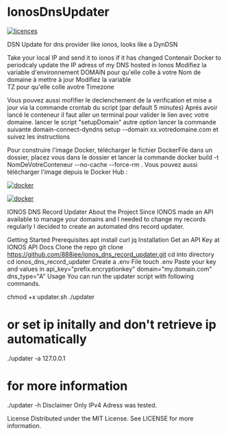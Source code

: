# IonosDnsUpdater 
[![licences](https://img.shields.io/static/v1?label=based_on&message=IonosApi&color=blue)](link=hhttps://developer.hosting.ionos.fr/docs/dns,float="left")



DSN Update for dns provider like ionos, looks like a DynDSN 

Take your local IP and send it to ionos if it has changed 
Contenair Docker to periodcaly update the IP adress of my DNS hosted in Ionos 
Modifiez la variable d'environnement DOMAIN pour qu'elle colle à votre Nom de domaine à mettre à jour Modifiez la variable  
TZ pour qu'elle colle avotre Timezone 

Vous pouvez aussi mofifier le declenchement de la verification et mise a jour via la commande crontab du script (par default 5 minutes) 
Aprés avoir lancé le conteneur il faut aller un terminal pour valider le lien avec votre domaine. lancer le script "setupDomain" 
autre option lancer la commande suivante 
domain-connect-dyndns setup --domain xx.votredomaine.com 
et suivez les instructions 

Pour construire l'image Docker, télécharger le fichier DockerFile dans un dossier, placez vous dans le dossier et lancer la commande 
docker build -t NomDeVotreConteneur --no-cache --force-rm . 
Vous pouvez aussi télécharger l'image depuis le Docker Hub : 

[![docker](https://img.shields.io/static/v1?label=docker&message=Image_Docker_zipsme&color=green)](link=https://hub.docker.com/r/goodlinux/dnsupdater,float="left")

 
[![docker](https://img.shields.io/static/v1?label=docker&message=Image_Docker_zipsme&color=green)](link=https://hub.docker.com/r/goodlinux/dnsupdater,float="left")


 IONOS DNS Record Updater
 About the Project
 Since IONOS made an API available to manage your domains and I needed to change my records regularly I decided to create an automated dns record updater.

 Getting Started
 Prerequisites
 apt install curl jq
 Installation
 Get an API Key at IONOS API Docs
 Clone the repo
 git clone https://github.com/888iee/ionos_dns_record_updater.git
 cd into directory
 cd ionos_dns_record_updater
 Create a .env File
 touch .env
 Paste your key and values in
 api_key="prefix.encryptionkey"
 domain="my.domain.com"
 dns_type="A"
 Usage
 You can run the updater script with following commands.

 chmod +x updater.sh
 ./updater 
 # or set ip initally and don't retrieve ip automatically 
 ./updater -a 127.0.0.1
 # for more information
 ./updater -h
 Disclaimer
 Only IPv4 Adress was tested. 

 License
 Distributed under the MIT License. See LICENSE for more information.
